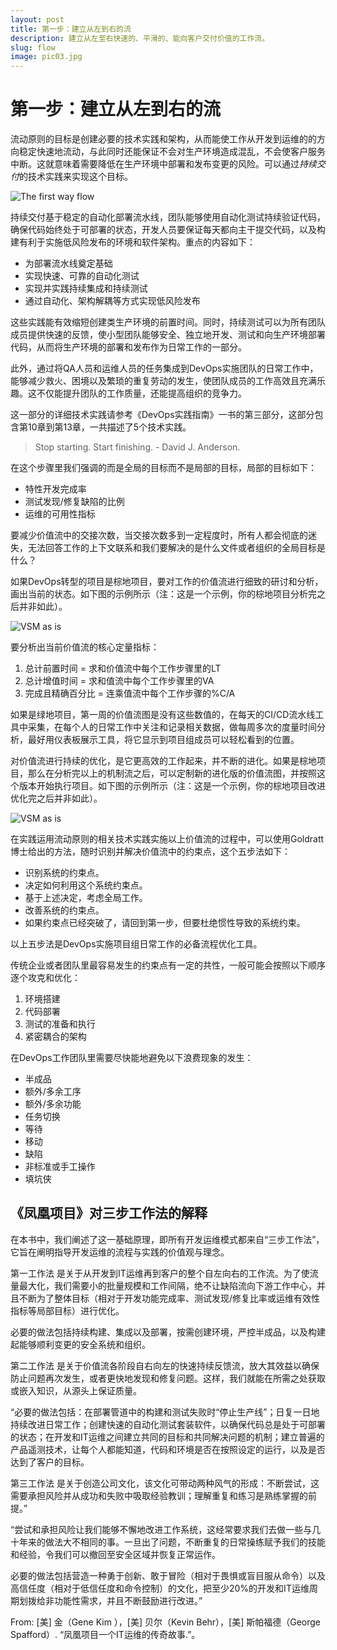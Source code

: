 ```yaml
---
layout: post
title: 第一步：建立从左到右的流
description: 建立从左至右快速的、平滑的、能向客户交付价值的工作流。
slug: flow
image: pic03.jpg
---
```

# 第一步：建立从左到右的流

流动原则的目标是创建必要的技术实践和架构，从而能使工作从开发到运维的的方向稳定快速地流动，与此同时还能保证不会对生产环境造成混乱，不会使客户服务中断。这就意味着需要降低在生产环境中部署和发布变更的风险。可以通过*持续交付*的技术实践来实现这个目标。

![The first way flow](http://p1gygy0ze.bkt.clouddn.com/assets/images/first_way.png)

持续交付基于稳定的自动化部署流水线，团队能够使用自动化测试持续验证代码，确保代码始终处于可部署的状态，开发人员要保证每天都向主干提交代码，以及构建有利于实施低风险发布的环境和软件架构。重点的内容如下：

* 为部署流水线奠定基础
* 实现快速、可靠的自动化测试
* 实现并实践持续集成和持续测试
* 通过自动化、架构解耦等方式实现低风险发布

这些实践能有效缩短创建类生产环境的前置时间。同时，持续测试可以为所有团队成员提供快速的反馈，使小型团队能够安全、独立地开发、测试和向生产环境部署代码，从而将生产环境的部署和发布作为日常工作的一部分。

此外，通过将QA人员和运维人员的任务集成到DevOps实施团队的日常工作中，能够减少救火、困境以及繁琐的重复劳动的发生，使团队成员的工作高效且充满乐趣。这不仅能提升团队的工作质量，还能提高组织的竞争力。

这一部分的详细技术实践请参考《DevOps实践指南》一书的第三部分，这部分包含第10章到第13章，一共描述了5个技术实践。

> Stop starting. Start finishing. - David J. Anderson.

在这个步骤里我们强调的而是全局的目标而不是局部的目标，局部的目标如下：

* 特性开发完成率
* 测试发现/修复缺陷的比例
* 运维的可用性指标

要减少价值流中的交接次数，当交接次数多到一定程度时，所有人都会彻底的迷失，无法回答工作的上下文联系和我们要解决的是什么文件或者组织的全局目标是什么？

如果DevOps转型的项目是棕地项目，要对工作的价值流进行细致的研讨和分析，画出当前的状态。如下图的示例所示（注：这是一个示例，你的棕地项目分析完之后并非如此）。

![VSM as is](http://p1gygy0ze.bkt.clouddn.com/imgs/VSM-As-Is.jpg)


要分析出当前价值流的核心定量指标：

1. 总计前置时间 = 求和价值流中每个工作步骤里的LT
2. 总计增值时间 = 求和值流中每个工作步骤里的VA
3. 完成且精确百分比 = 连乘值流中每个工作步骤的%C/A

如果是绿地项目，第一周的价值流图是没有这些数值的，在每天的CI/CD流水线工具中采集，在每个人的日常工作中关注和记录相关数据，做每周多次的度量时间分析，最好用仪表板展示工具，将它显示到项目组成员可以轻松看到的位置。

对价值流进行持续的优化，是它更高效的工作起来，并不断的进化。如果是棕地项目，那么在分析完以上的机制流之后，可以定制新的进化版的价值流图，并按照这个版本开始执行项目。如下图的示例所示（注：这是一个示例，你的棕地项目改进优化完之后并非如此）。

![VSM as is](http://p1gygy0ze.bkt.clouddn.com/imgs/VSM-To-Be.jpg)

在实践运用流动原则的相关技术实践实施以上价值流的过程中，可以使用Goldratt博士给出的方法，随时识别并解决价值流中的约束点，这个五步法如下：

* 识别系统的约束点。
* 决定如何利用这个系统约束点。
* 基于上述决定，考虑全局工作。
* 改善系统的约束点。
* 如果约束点已经突破了，请回到第一步，但要杜绝惯性导致的系统约束。

以上五步法是DevOps实施项目组日常工作的必备流程优化工具。

传统企业或者团队里最容易发生的约束点有一定的共性，一般可能会按照以下顺序逐个攻克和优化：

1. 环境搭建
2. 代码部署
3. 测试的准备和执行
4. 紧密耦合的架构

在DevOps工作团队里需要尽快能地避免以下浪费现象的发生：

* 半成品
* 额外/多余工序
* 额外/多余功能
* 任务切换
* 等待
* 移动
* 缺陷
* 非标准或手工操作
* 填坑侠

## 《凤凰项目》对三步工作法的解释

在本书中，我们阐述了这一基础原理，即所有开发运维模式都来自“三步工作法”，它旨在阐明指导开发运维的流程与实践的价值观与理念。

第一工作法 是关于从开发到IT运维再到客户的整个自左向右的工作流。为了使流量最大化，我们需要小的批量规模和工作间隔，绝不让缺陷流向下游工作中心，并且不断为了整体目标（相对于开发功能完成率、测试发现/修复比率或运维有效性指标等局部目标）进行优化。

必要的做法包括持续构建、集成以及部署，按需创建环境，严控半成品，以及构建起能够顺利变更的安全系统和组织。

第二工作法 是关于价值流各阶段自右向左的快速持续反馈流，放大其效益以确保防止问题再次发生，或者更快地发现和修复问题。这样，我们就能在所需之处获取或嵌入知识，从源头上保证质量。

“必要的做法包括：在部署管道中的构建和测试失败时“停止生产线”；日复一日地持续改进日常工作；创建快速的自动化测试套装软件，以确保代码总是处于可部署的状态；在开发和IT运维之间建立共同的目标和共同解决问题的机制；建立普遍的产品遥测技术，让每个人都能知道，代码和环境是否在按照设定的运行，以及是否达到了客户的目标。

第三工作法 是关于创造公司文化，该文化可带动两种风气的形成：不断尝试，这需要承担风险并从成功和失败中吸取经验教训；理解重复和练习是熟练掌握的前提。”

“尝试和承担风险让我们能够不懈地改进工作系统，这经常要求我们去做一些与几十年来的做法大不相同的事。一旦出了问题，不断重复的日常操练赋予我们的技能和经验，令我们可以撤回至安全区域并恢复正常运作。

必要的做法包括营造一种勇于创新、敢于冒险（相对于畏惧或盲目服从命令）以及高信任度（相对于低信任度和命令控制）的文化，把至少20%的开发和IT运维周期划拨给非功能性需求，并且不断鼓励进行改进。”

 From: [美] 金（Gene Kim ），[美] 贝尔（Kevin Behr），[美] 斯帕福德（George Spafford）. “凤凰项目一个IT运维的传奇故事.”。




